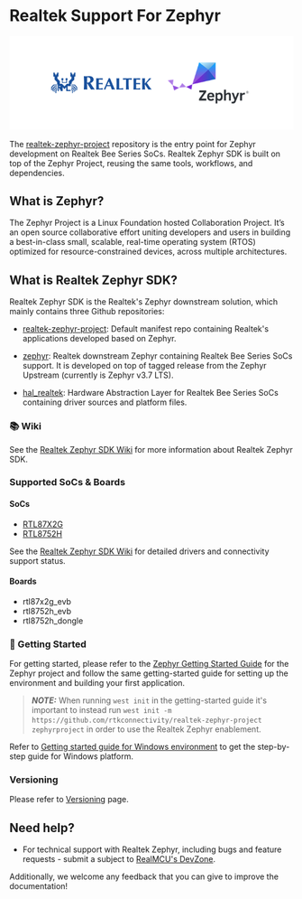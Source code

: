 # Realtek Support For Zephyr

<p align="center">
  <img src="doc/images/realtek-zephyr-logo.png"/>
</p>

The  [realtek-zephyr-project](https://github.com/rtkconnectivity/realtek-zephyr-project) repository is the entry point for Zephyr development on Realtek Bee Series SoCs. Realtek Zephyr SDK is built on top of the Zephyr Project, reusing the same tools, workflows, and dependencies. 

## What is Zephyr?

The Zephyr Project is a Linux Foundation hosted Collaboration Project. It’s an open source collaborative effort uniting developers and users in building a best-in-class small, scalable, real-time operating system (RTOS) optimized for resource-constrained devices, across multiple architectures.

## What is Realtek Zephyr SDK?

Realtek Zephyr SDK is the Realtek's Zephyr downstream solution, which mainly contains three Github repositories:

- [realtek-zephyr-project](https://github.com/rtkconnectivity/realtek-zephyr-project): Default manifest repo containing Realtek's applications developed based on Zephyr.

- [zephyr](https://github.com/rtkconnectivity/zephyr): Realtek downstream Zephyr containing Realtek Bee Series SoCs support. It is developed on top of tagged release from the Zephyr Upstream (currently is Zephyr v3.7 LTS).

- [hal_realtek](https://github.com/rtkconnectivity/hal_realtek): Hardware Abstraction Layer for Realtek Bee Series SoCs containing driver sources and platform files.

### 📚 Wiki

See the [Realtek Zephyr SDK Wiki](https://github.com/rtkconnectivity/realtek-zephyr-project/wiki) for more information about Realtek Zephyr SDK.

### Supported SoCs & Boards

#### SoCs

- [RTL87X2G](https://www.realmcu.com/en/Home/Product/RTL8762G-RTL877xG-Series)
- [RTL8752H](https://www.realmcu.com/en/Home/Products/RTL8752H-Series)

See the [Realtek Zephyr SDK Wiki](https://github.com/rtkconnectivity/realtek-zephyr-project/wiki#supported-realtek-bee-socs-and-drivers) for detailed drivers and connectivity support status.

#### Boards

- rtl87x2g_evb
- rtl8752h_evb
- rtl8752h_dongle

### 🚀 Getting Started

For getting started, please refer to the [Zephyr Getting Started Guide](https://docs.zephyrproject.org/3.7.0/develop/getting_started/index.html) for the Zephyr project and follow the same getting-started guide for setting up the environment and building your first application.

> **_NOTE:_** When running `west init` in the getting-started guide it's important to instead run
> `west init -m https://github.com/rtkconnectivity/realtek-zephyr-project zephyrproject`
> in order to use the Realtek Zephyr enablement.

Refer to [Getting started guide for Windows environment](https://github.com/rtkconnectivity/realtek-zephyr-project/wiki/Getting-started-guide-for-Windows-environment) to get the step-by-step guide for Windows platform.

### Versioning

Please refer to [Versioning](https://github.com/rtkconnectivity/realtek-zephyr-project/wiki/Versioning) page.

## Need help?

- For technical support with Realtek Zephyr, including bugs and feature requests -
  submit a subject to [RealMCU's DevZone](https://www.realmcu.com/community/cimd).

Additionally, we welcome any feedback that you can give to improve the
documentation!